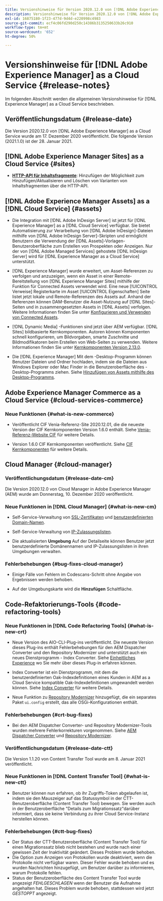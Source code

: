 ```yaml
---
title: Versionshinweise für Version 2020.12.0 von [!DNL Adobe Experience Manager] as a Cloud Service.
description: Versionshinweise für Version 2020.12.0 von [!DNL Adobe Experience Manager] as a Cloud Service.
exl-id: 16875180-1f23-477d-9d4d-e220998c4983
source-git-commit: ecf4c06fd290d250c14386b3135250633b26c910
workflow-type: tm+mt
source-wordcount: '652'
ht-degree: 50%

---
```


# Versionshinweise für [!DNL Adobe Experience Manager] as a Cloud Service {#release-notes}

Im folgenden Abschnitt werden die allgemeinen Versionshinweise für [!DNL Experience Manager] as a Cloud Service beschrieben.

## Veröffentlichungsdatum {#release-date}

Die Version 2020.12.0 von [!DNL Adobe Experience Manager] as a Cloud Service wurde am 17. Dezember 2020 veröffentlicht.
Die folgende Version (2021.1.0) ist der 28. Januar 2021.

## [!DNL Adobe Experience Manager Sites] as a Cloud Service {#sites}

* **[HTTP-API für Inhaltsfragmente](/help/assets/content-fragments/assets-api-content-fragments.md)**: Hinzufügen der Möglichkeit zum Hinzufügen/Aktualisieren und Löschen von Varianten von Inhaltsfragmenten über die HTTP-API.

## [!DNL Adobe Experience Manager Assets] as a [!DNL Cloud Service] {#assets}

* Die Integration mit [!DNL Adobe InDesign Server] ist jetzt für [!DNL Experience Manager] as a [!DNL Cloud Service] verfügbar. Sie bietet Automatisierung zur Verarbeitung von [!DNL Adobe InDesign]-Dateien mithilfe von [!DNL Adobe InDesign Server]-Skripten und ermöglicht Benutzern die Verwendung der [!DNL Assets]-Vorlagen-Benutzeroberfläche zum Erstellen von Prospekten oder Anzeigen. Nur der von [!DNL Adobe Managed Services] gehostete [!DNL InDesign Server] wird für [!DNL Experience Manager as a Cloud Service] unterstützt. <!-- TBD: Add link to article. -->

* [!DNL Experience Manager] wurde erweitert, um Asset-Referenzen zu verfolgen und anzuzeigen, wenn ein Asset in einer Remote-Bereitstellung von [!DNL Experience Manager Sites] mithilfe der Funktion für Connected Assets verwendet wird. Eine neue [!UICONTROL Verweise] Registerkarte im Asset [!UICONTROL Eigenschaften] Seite listet jetzt lokale und Remote-Referenzen des Assets auf. Anhand der Referenzen können DAM-Benutzer die Asset-Nutzung auf [!DNL Sites]-Seiten und in zusammengesetzten Assets in [!DNL Assets] verfolgen. Weitere Informationen finden Sie unter [Konfigurieren und Verwenden von Connected Assets](/help/assets/use-assets-across-connected-assets-instances.md).

* [!DNL Dynamic Media] -Funktionen sind jetzt über AEM verfügbar. [!DNL Sites] bildbasierte Kernkomponenten. Autoren können Komponenten schnell konfigurieren, um Bildvorgaben, smarte Zuschnitte und Bildmodifikatoren beim Erstellen von Web-Seiten zu verwenden. Weitere Informationen finden Sie unter [Kernkomponenten Version 2.13.0](https://github.com/adobe/aem-core-wcm-components/releases/tag/core.wcm.components.reactor-2.13.0).

* Die [!DNL Experience Manager] Mit dem -Desktop-Programm können Benutzer Dateien und Ordner hochladen, indem sie die Dateien aus Windows Explorer oder Mac Finder in die Benutzeroberfläche des -Desktop-Programms ziehen. Siehe [Hinzufügen von Assets mithilfe des Desktop-Programms](https://experienceleague.adobe.com/docs/experience-manager-desktop-app/using/using.html?lang=de#upload-and-add-new-assets-to-aem).

## Adobe Experience Manager Commerce as a Cloud Service {#cloud-services-commerce}

### Neue Funktionen {#what-is-new-commerce}

* Veröffentlicht CIF Venia-Referenz-Site 2020.12.01, die die neueste Version der CIF Kernkomponenten Version 1.6.0 enthält. Siehe [Venia-Referenz-Website CIF](https://github.com/adobe/aem-cif-guides-venia/releases/tag/venia-2020.12.01) für weitere Details.

* Version 1.6.0 CIF Kernkomponenten veröffentlicht. Siehe [CIF Kernkomponenten](https://github.com/adobe/aem-core-cif-components/releases/tag/core-cif-components-reactor-1.6.0) für weitere Details.

## Cloud Manager {#cloud-manager}

### Veröffentlichungsdatum {#release-date-cm}

Die Version 2020.12.0 von Cloud Manager in Adobe Experience Manager (AEM) wurde am Donnerstag, 10. Dezember 2020 veröffentlicht.

### Neue Funktionen in [!DNL Cloud Manager] {#what-is-new-cm}

* Self-Service-Verwaltung von [SSL-Zertifikaten](/help/implementing/cloud-manager/managing-ssl-certifications/introduction.md) und [benutzerdefinierten Domain-Namen](/help/implementing/cloud-manager/custom-domain-names/introduction.md).

* Self-Service-Verwaltung von [IP-Zulassungslisten](/help/implementing/cloud-manager/ip-allow-lists/introduction.md).

* Die aktualisierten **Umgebung** Auf der Detailseite können Benutzer jetzt benutzerdefinierte Domänennamen und IP-Zulassungslisten in ihren Umgebungen verwalten.

### Fehlerbehebungen {#bug-fixes-cloud-manager}

* Einige Fälle von Fehlern im Codescans-Schritt ohne Angabe von Ergebnissen werden behoben.

* Auf der Umgebungskarte wird die **Hinzufügen** Schaltfläche.

## Code-Refaktorierungs-Tools {#code-refactoring-tools}

### Neue Funktionen in [!DNL Code Refactoring Tools] {#what-is-new-crt}

* Neue Version des AIO-CLI-Plug-ins veröffentlicht. Die neueste Version dieses Plug-ins enthält Fehlerbehebungen für den AEM Dispatcher Converter und den Repository Modernizer und unterstützt auch ein neues Dienstprogramm - Index Converter. Siehe [Einheitliches Experience](https://experienceleague.adobe.com/docs/experience-manager-cloud-service/content/migration-journey/refactoring-tools/unified-experience.html#benefits) wo Sie mehr über dieses Plug-in erfahren können.

* Index Converter ist ein Dienstprogramm, mit dem die benutzerdefinierten Oak-Indexdefinitionen eines Kunden in AEM as a Cloud Service kompatible Oak-Indexdefinitionen umgewandelt werden können. Siehe [Index Converter](https://github.com/adobe/aem-cloud-service-source-migration/tree/master/packages/index-converter) für weitere Details.

* Neue Funktion zu [Repository Modernizer](https://github.com/adobe/aem-cloud-service-source-migration/tree/master/packages/repository-modernizer) hinzugefügt, die ein separates Paket `ui.config` erstellt, das alle OSGi-Konfigurationen enthält.

### Fehlerbehebungen {#crt-bug-fixes}

* Bei den AEM Dispatcher Converter- und Repository Modernizer-Tools wurden mehrere Fehlerkorrekturen vorgenommen. Siehe [AEM Dispatcher Converter](https://github.com/adobe/aem-cloud-service-source-migration/tree/master/packages/dispatcher-converter) und [Repository Modernizer](https://github.com/adobe/aem-cloud-service-source-migration/tree/master/packages/repository-modernizer).

### Veröffentlichungsdatum {#release-date-ctt}

Die Version 1.1.20 von Content Transfer Tool wurde am 8. Januar 2021 veröffentlicht.

### Neue Funktionen in [!DNL Content Transfer Tool] {#what-is-new-ctt}

* Benutzer können nun erfahren, ob ihr Zugriffs-Token abgelaufen ist, indem sie den Mauszeiger auf das Statussymbol in der CTT-Benutzeroberfläche (Content Transfer Tool) bewegen. Sie werden auch in der Benutzeroberfläche &quot;Details zum Migrationssatz&quot;darüber informiert, dass sie keine Verbindung zu ihrer Cloud Service-Instanz herstellen können.

### Fehlerbehebungen {#ctt-bug-fixes}

* Der Status der CTT-Benutzeroberfläche (Content Transfer Tool) für einen Migrationssatz blieb nicht bestehen und wurde nach einer gewissen Zeit der Inaktivität geändert. Dieses Problem wurde behoben.
* Die Option zum Anzeigen von Protokollen wurde deaktiviert, wenn die Protokolle nicht verfügbar waren. Dieser Fehler wurde behoben und es wurden Nachrichten hinzugefügt, um Benutzer darüber zu informieren, warum Protokolle fehlen.
* Status der Benutzeroberfläche des Content Transfer Tool wurde angezeigt *FEHLGESCHLAGEN* wenn der Benutzer die Aufnahme angehalten hat. Dieses Problem wurde behoben, stattdessen wird jetzt *GESTOPPT* angezeigt.
